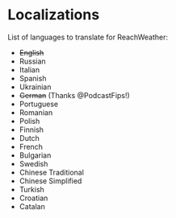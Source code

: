 Localizations
=============

List of languages to translate for ReachWeather: 

* ~~English~~
* Russian 
* Italian
* Spanish
* Ukrainian
* ~~German~~ (Thanks @PodcastFips!)
* Portuguese
* Romanian
* Polish
* Finnish
* Dutch
* French
* Bulgarian
* Swedish
* Chinese Traditional
* Chinese Simplified
* Turkish
* Croatian
* Catalan
